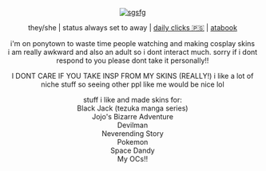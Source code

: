 <p align="center"><a href="https://imgbb.com/"><img src="https://i.ibb.co/1RLsP8M/sgsfg.png" alt="sgsfg" border="0"></a></p>
<p align="center">they/she | status always set to away | <a href="https://arab.org/click-to-help/palestine/">daily clicks 🇵🇸</a> | <a href="https://jengatower.atabook.org">atabook</a></p></p>
<div align="center">i'm on ponytown to waste time people watching and making cosplay skins</div>
<div align="center">i am really awkward and also an adult so i dont interact much. sorry if i dont respond to you please dont take it personally!!</div>
<p align="center">I DONT CARE IF YOU TAKE INSP FROM MY SKINS (REALLY!) i like a lot of niche stuff so seeing other ppl like me would be nice lol</p>
<div align="center">stuff i like and made skins for:</div>
<div align="center">Black Jack (tezuka manga series)</div>
<div align="center">Jojo's Bizarre Adventure</div>
<div align="center">Devilman</div>
<div align="center">Neverending Story</div>
<div align="center">Pokemon</div>
<div align="center">Space Dandy</div>
<div align="center">My OCs!!</div>

